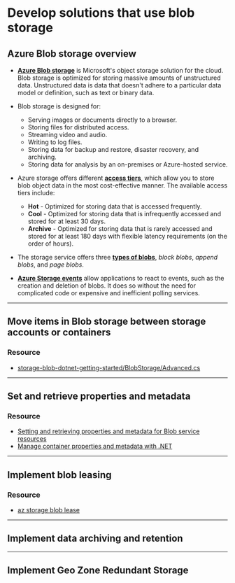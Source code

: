 # Develop solutions that use blob storage

## Azure Blob storage overview

- [**Azure Blob storage**](https://docs.microsoft.com/en-us/azure/storage/blobs/storage-blobs-overview) is Microsoft's object storage solution for the cloud. Blob storage is optimized for storing massive amounts of unstructured data. Unstructured data is data that doesn't adhere to a particular data model or definition, such as text or binary data.

- Blob storage is designed for:
    - Serving images or documents directly to a browser.
    - Storing files for distributed access.
    - Streaming video and audio.
    - Writing to log files.
    - Storing data for backup and restore, disaster recovery, and archiving.
    - Storing data for analysis by an on-premises or Azure-hosted service.

- Azure storage offers different [**access tiers**](https://docs.microsoft.com/en-us/azure/storage/blobs/storage-blob-storage-tiers), which allow you to store blob object data in the most cost-effective manner. The available access tiers include:
    - **Hot** - Optimized for storing data that is accessed frequently.
    - **Cool** - Optimized for storing data that is infrequently accessed and stored for at least 30 days.
    - **Archive** - Optimized for storing data that is rarely accessed and stored for at least 180 days with flexible latency requirements (on the order of hours).
    
- The storage service offers three [**types of blobs**](https://docs.microsoft.com/en-us/rest/api/storageservices/understanding-block-blobs--append-blobs--and-page-blobs), *block blobs*, *append blobs*, and *page blobs*.

- [**Azure Storage events**](https://docs.microsoft.com/en-us/azure/storage/blobs/storage-blob-event-overview) allow applications to react to events, such as the creation and deletion of blobs. It does so without the need for complicated code or expensive and inefficient polling services.

----

## Move items in Blob storage between storage accounts or containers

### Resource

- [storage-blob-dotnet-getting-started/BlobStorage/Advanced.cs](https://github.com/Azure-Samples/storage-blob-dotnet-getting-started/blob/master/BlobStorage/Advanced.cs)

----

## Set and retrieve properties and metadata

### Resource

- [Setting and retrieving properties and metadata for Blob service resources](https://docs.microsoft.com/en-us/rest/api/storageservices/setting-and-retrieving-properties-and-metadata-for-blob-resources)
- [Manage container properties and metadata with .NET](https://docs.microsoft.com/en-us/azure/storage/blobs/storage-blob-container-properties-metadata)

----

## Implement blob leasing

### Resource

- [az storage blob lease](https://docs.microsoft.com/en-us/cli/azure/storage/blob/lease?view=azure-cli-latest)

----

## Implement data archiving and retention

----

## Implement Geo Zone Redundant Storage
